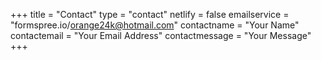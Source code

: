 +++
title = "Contact"
type = "contact"
netlify = false
emailservice = "formspree.io/orange24k@hotmail.com"
contactname = "Your Name"
contactemail = "Your Email Address"
contactmessage = "Your Message"
+++

